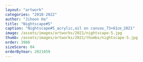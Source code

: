 ```yaml
---
layout: "artwork"
categories: "2018-2022"
author: "Jihoon Ha"
title: "Nightscape#5"
caption: "Nightscape#5_acrylic,oil on canvas_73×61㎝_2021"
image: /assets/images/artworks/2021/nightscape-5.jpg
thumb: /assets/images/artworks/2021/thumbs/nightscape-5.jpg
order: 3960
sizeScore: 04
orderByYear: 2021059
---
```

